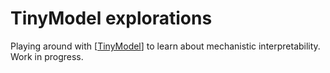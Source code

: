# TinyModel explorations

Playing around with [[TinyModel](https://github.com/noanabeshima/tinymodel)] to learn about mechanistic interpretability. Work in progress.
